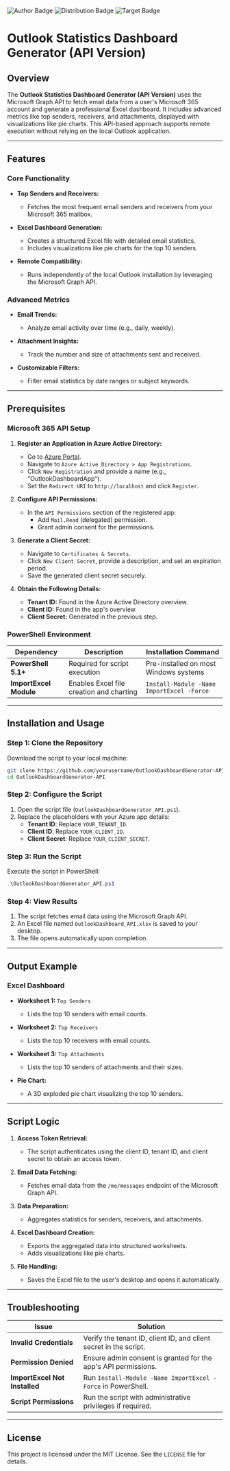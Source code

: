 ![Author Badge](https://img.shields.io/badge/Author-Jgooch-1F4D37)
![Distribution Badge](https://img.shields.io/badge/Distribution-PowerShell-blue)
![Target Badge](https://img.shields.io/badge/Target-Microsoft%20365%20API-0078D7)

# Outlook Statistics Dashboard Generator (API Version)

## Overview

The **Outlook Statistics Dashboard Generator (API Version)** uses the Microsoft Graph API to fetch email data from a user's Microsoft 365 account and generate a professional Excel dashboard. It includes advanced metrics like top senders, receivers, and attachments, displayed with visualizations like pie charts. This API-based approach supports remote execution without relying on the local Outlook application.

---

## Features

### Core Functionality

- **Top Senders and Receivers:**
  - Fetches the most frequent email senders and receivers from your Microsoft 365 mailbox.

- **Excel Dashboard Generation:**
  - Creates a structured Excel file with detailed email statistics.
  - Includes visualizations like pie charts for the top 10 senders.

- **Remote Compatibility:**
  - Runs independently of the local Outlook installation by leveraging the Microsoft Graph API.

### Advanced Metrics

- **Email Trends:**
  - Analyze email activity over time (e.g., daily, weekly).

- **Attachment Insights:**
  - Track the number and size of attachments sent and received.

- **Customizable Filters:**
  - Filter email statistics by date ranges or subject keywords.

---

## Prerequisites

### Microsoft 365 API Setup

1. **Register an Application in Azure Active Directory:**
   - Go to [Azure Portal](https://portal.azure.com).
   - Navigate to `Azure Active Directory > App Registrations`.
   - Click `New Registration` and provide a name (e.g., "OutlookDashboardApp").
   - Set the `Redirect URI` to `http://localhost` and click `Register`.

2. **Configure API Permissions:**
   - In the `API Permissions` section of the registered app:
     - Add `Mail.Read` (delegated) permission.
     - Grant admin consent for the permissions.

3. **Generate a Client Secret:**
   - Navigate to `Certificates & Secrets`.
   - Click `New Client Secret`, provide a description, and set an expiration period.
   - Save the generated client secret securely.

4. **Obtain the Following Details:**
   - **Tenant ID:** Found in the Azure Active Directory overview.
   - **Client ID:** Found in the app's overview.
   - **Client Secret:** Generated in the previous step.

### PowerShell Environment

| Dependency       | Description                                     | Installation Command                         |
|-------------------|-------------------------------------------------|---------------------------------------------|
| **PowerShell 5.1+** | Required for script execution                   | Pre-installed on most Windows systems       |
| **ImportExcel Module** | Enables Excel file creation and charting    | `Install-Module -Name ImportExcel -Force`   |

---

## Installation and Usage

### Step 1: Clone the Repository

Download the script to your local machine:

```bash
git clone https://github.com/yourusername/OutlookDashboardGenerator-API.git
cd OutlookDashboardGenerator-API
```

### Step 2: Configure the Script

1. Open the script file (`OutlookDashboardGenerator_API.ps1`).
2. Replace the placeholders with your Azure app details:
   - **Tenant ID**: Replace `YOUR_TENANT_ID`.
   - **Client ID**: Replace `YOUR_CLIENT_ID`.
   - **Client Secret**: Replace `YOUR_CLIENT_SECRET`.

### Step 3: Run the Script

Execute the script in PowerShell:

```powershell
.\OutlookDashboardGenerator_API.ps1
```

### Step 4: View Results

1. The script fetches email data using the Microsoft Graph API.
2. An Excel file named `OutlookDashboard_API.xlsx` is saved to your desktop.
3. The file opens automatically upon completion.

---

## Output Example

### Excel Dashboard

- **Worksheet 1:** `Top Senders`
  - Lists the top 10 senders with email counts.

- **Worksheet 2:** `Top Receivers`
  - Lists the top 10 receivers with email counts.

- **Worksheet 3:** `Top Attachments`
  - Lists the top 10 senders of attachments and their sizes.

- **Pie Chart:**
  - A 3D exploded pie chart visualizing the top 10 senders.

---

## Script Logic

1. **Access Token Retrieval:**
   - The script authenticates using the client ID, tenant ID, and client secret to obtain an access token.

2. **Email Data Fetching:**
   - Fetches email data from the `/me/messages` endpoint of the Microsoft Graph API.

3. **Data Preparation:**
   - Aggregates statistics for senders, receivers, and attachments.

4. **Excel Dashboard Creation:**
   - Exports the aggregated data into structured worksheets.
   - Adds visualizations like pie charts.

5. **File Handling:**
   - Saves the Excel file to the user's desktop and opens it automatically.

---

## Troubleshooting

| Issue                         | Solution                                                                 |
|-------------------------------|-------------------------------------------------------------------------|
| **Invalid Credentials**       | Verify the tenant ID, client ID, and client secret in the script.       |
| **Permission Denied**         | Ensure admin consent is granted for the app's API permissions.          |
| **ImportExcel Not Installed** | Run `Install-Module -Name ImportExcel -Force` in PowerShell.            |
| **Script Permissions**        | Run the script with administrative privileges if required.              |

---

## License

This project is licensed under the MIT License. See the `LICENSE` file for details.

